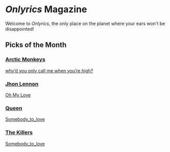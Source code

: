 # _Onlyrics_ Magazine

Welcome to _Onlyrics_, the only place on the planet where your ears won't be disappointed!



## Picks of the Month

### [Arctic Monkeys](/writer/arctic_monkeys.md) 

[why’d you only call me when you’re high?](../song/feb/why’d_you_only_call_me.md)

### [Jhon Lennon](writer/john_lennon.md) 

[Oh My Love](song/feb/oh_my_love.md)

### [Queen](writer/queen.md) 

[Somebody_to_love](song/feb/Somebody_to_love.md)

### [The Killers](writer/the_killers) 

[Somebody_to_love](song/feb/Somebody_to_love.md)
